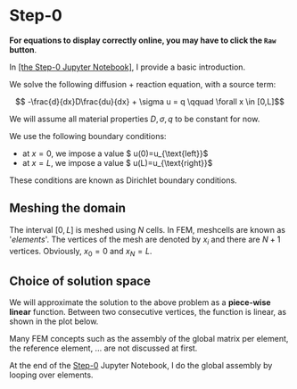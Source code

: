 # Step-0

**For equations to display correctly online, you may have to click the `Raw` button**.

In [[the Step-0 Jupyter Notebook]](./Learning_FEM_1D_step0.ipynb), I provide a basic introduction. 

We  solve the following diffusion + reaction equation, with a source term:

$$ -\frac{d}{dx}D\frac{du}{dx} + \sigma u = q \qquad \forall x \in [0,L]$$

We will assume all material properties $D, \sigma,q$ to be constant for now.

We use the following boundary conditions:
* at $x=0$, we impose a value $ u(0)=u_{\text{left}}$
* at $x=L$, we impose a value $ u(L)=u_{\text{right}}$

These conditions are known as Dirichlet boundary conditions.

## Meshing the domain
The interval $[0,L]$ is meshed using $N$ cells. In FEM, meshcells are known as '*elements*'. The vertices of the mesh are denoted by $x_i$ and there are $N+1$ vertices. Obviously, $x_0=0$ and $x_N=L$.

## Choice of solution space
We will approximate the solution to the above problem as a **piece-wise linear** function. Between two consecutive vertices, the function is linear, as shown in the plot below.


Many FEM concepts such as the assembly of the global matrix per element, the reference element, ... are not discussed at first. 

At the end of the [Step-0](./Learning_FEM_1D_step0.ipynb) Jupyter Notebook, I do the global assembly by looping over elements.

